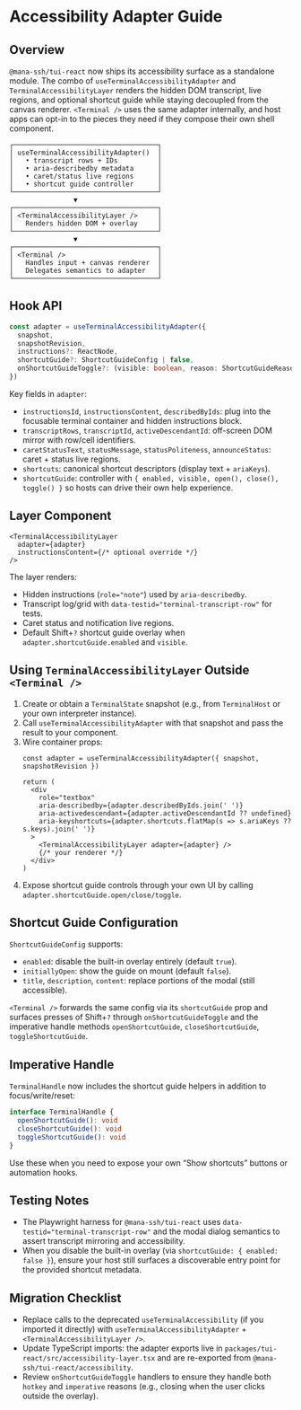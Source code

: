 # Accessibility Adapter Guide

## Overview
`@mana-ssh/tui-react` now ships its accessibility surface as a standalone module. The combo of `useTerminalAccessibilityAdapter` and `TerminalAccessibilityLayer` renders the hidden DOM transcript, live regions, and optional shortcut guide while staying decoupled from the canvas renderer. `<Terminal />` uses the same adapter internally, and host apps can opt-in to the pieces they need if they compose their own shell component.

```
┌────────────────────────────────────┐
│ useTerminalAccessibilityAdapter()  │
│   • transcript rows + IDs          │
│   • aria-describedby metadata      │
│   • caret/status live regions      │
│   • shortcut guide controller      │
└────────────────────────────────────┘
                ▼
┌────────────────────────────────────┐
│ <TerminalAccessibilityLayer />     │
│   Renders hidden DOM + overlay     │
└────────────────────────────────────┘
                ▼
┌────────────────────────────────────┐
│ <Terminal />                       │
│   Handles input + canvas renderer  │
│   Delegates semantics to adapter   │
└────────────────────────────────────┘
```

## Hook API
```ts
const adapter = useTerminalAccessibilityAdapter({
  snapshot,
  snapshotRevision,
  instructions?: ReactNode,
  shortcutGuide?: ShortcutGuideConfig | false,
  onShortcutGuideToggle?: (visible: boolean, reason: ShortcutGuideReason) => void,
})
```

Key fields in `adapter`:
- `instructionsId`, `instructionsContent`, `describedByIds`: plug into the focusable terminal container and hidden instructions block.
- `transcriptRows`, `transcriptId`, `activeDescendantId`: off-screen DOM mirror with row/cell identifiers.
- `caretStatusText`, `statusMessage`, `statusPoliteness`, `announceStatus`: caret + status live regions.
- `shortcuts`: canonical shortcut descriptors (display text + `ariaKeys`).
- `shortcutGuide`: controller with `{ enabled, visible, open(), close(), toggle() }` so hosts can drive their own help experience.

## Layer Component
```tsx
<TerminalAccessibilityLayer
  adapter={adapter}
  instructionsContent={/* optional override */}
/>
```
The layer renders:
- Hidden instructions (`role="note"`) used by `aria-describedby`.
- Transcript log/grid with `data-testid="terminal-transcript-row"` for tests.
- Caret status and notification live regions.
- Default Shift+`?` shortcut guide overlay when `adapter.shortcutGuide.enabled` and `visible`.

## Using `TerminalAccessibilityLayer` Outside `<Terminal />`
1. Create or obtain a `TerminalState` snapshot (e.g., from `TerminalHost` or your own interpreter instance).
2. Call `useTerminalAccessibilityAdapter` with that snapshot and pass the result to your component.
3. Wire container props:
   ```tsx
   const adapter = useTerminalAccessibilityAdapter({ snapshot, snapshotRevision })

   return (
     <div
       role="textbox"
       aria-describedby={adapter.describedByIds.join(' ')}
       aria-activedescendant={adapter.activeDescendantId ?? undefined}
       aria-keyshortcuts={adapter.shortcuts.flatMap(s => s.ariaKeys ?? s.keys).join(' ')}
     >
       <TerminalAccessibilityLayer adapter={adapter} />
       {/* your renderer */}
     </div>
   )
   ```
4. Expose shortcut guide controls through your own UI by calling `adapter.shortcutGuide.open/close/toggle`.

## Shortcut Guide Configuration
`ShortcutGuideConfig` supports:
- `enabled`: disable the built-in overlay entirely (default `true`).
- `initiallyOpen`: show the guide on mount (default `false`).
- `title`, `description`, `content`: replace portions of the modal (still accessible).

`<Terminal />` forwards the same config via its `shortcutGuide` prop and surfaces presses of Shift+`?` through `onShortcutGuideToggle` and the imperative handle methods `openShortcutGuide`, `closeShortcutGuide`, `toggleShortcutGuide`.

## Imperative Handle
`TerminalHandle` now includes the shortcut guide helpers in addition to focus/write/reset:
```ts
interface TerminalHandle {
  openShortcutGuide(): void
  closeShortcutGuide(): void
  toggleShortcutGuide(): void
}
```
Use these when you need to expose your own “Show shortcuts” buttons or automation hooks.

## Testing Notes
- The Playwright harness for `@mana-ssh/tui-react` uses `data-testid="terminal-transcript-row"` and the modal dialog semantics to assert transcript mirroring and accessibility.
- When you disable the built-in overlay (via `shortcutGuide: { enabled: false }`), ensure your host still surfaces a discoverable entry point for the provided shortcut metadata.

## Migration Checklist
- Replace calls to the deprecated `useTerminalAccessibility` (if you imported it directly) with `useTerminalAccessibilityAdapter` + `<TerminalAccessibilityLayer />`.
- Update TypeScript imports: the adapter exports live in `packages/tui-react/src/accessibility-layer.tsx` and are re-exported from `@mana-ssh/tui-react/accessibility`.
- Review `onShortcutGuideToggle` handlers to ensure they handle both `hotkey` and `imperative` reasons (e.g., closing when the user clicks outside the overlay).
